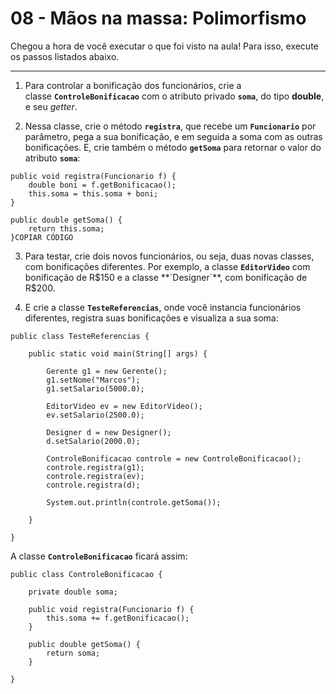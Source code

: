 # 08 - Mãos na massa: Polimorfismo

Chegou a hora de você executar o que foi visto na aula! Para isso, execute os passos listados abaixo.

---

1) Para controlar a bonificação dos funcionários, crie a classe **`ControleBonificacao`** com o atributo privado **`soma`**, do tipo **double**, e seu *getter*.

2) Nessa classe, crie o método **`registra`**, que recebe um **`Funcionario`** por parâmetro, pega a sua bonificação, e em seguida a soma com as outras bonificações. E, crie também o método **`getSoma`** para retornar o valor do atributo **`soma`**:

```
public void registra(Funcionario f) {
    double boni = f.getBonificacao();
    this.soma = this.soma + boni;
}

public double getSoma() {
    return this.soma;
}COPIAR CÓDIGO
```

3) Para testar, crie dois novos funcionários, ou seja, duas novas classes, com bonificações diferentes. Por exemplo, a classe **`EditorVideo`** com bonificação de R$150 e a classe **`Designer`**, com bonificação de R$200.

4) E crie a classe **`TesteReferencias`**, onde você instancia funcionários diferentes, registra suas bonificações e visualiza a sua soma:

```
public class TesteReferencias {

    public static void main(String[] args) {

        Gerente g1 = new Gerente();
        g1.setNome("Marcos");
        g1.setSalario(5000.0);

        EditorVideo ev = new EditorVideo();
        ev.setSalario(2500.0);

        Designer d = new Designer();
        d.setSalario(2000.0);

        ControleBonificacao controle = new ControleBonificacao();
        controle.registra(g1);
        controle.registra(ev);
        controle.registra(d);

        System.out.println(controle.getSoma());

    }

}
```

A classe **`ControleBonificacao`** ficará assim:

```
public class ControleBonificacao {

    private double soma;

    public void registra(Funcionario f) {
        this.soma += f.getBonificacao();
    }

    public double getSoma() {
        return soma;
    }

}
```